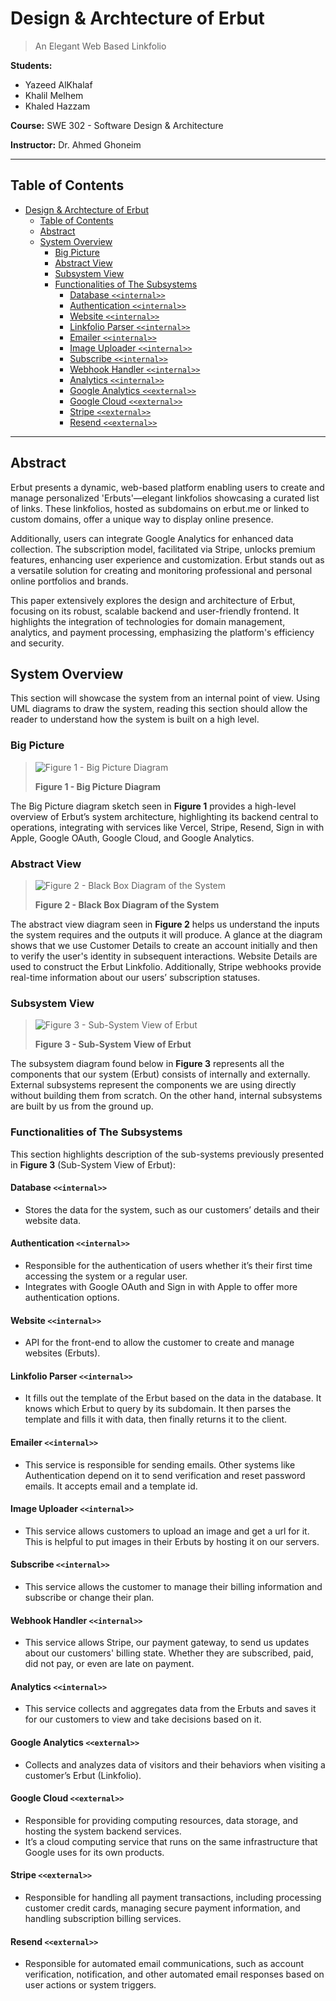 # Design & Archtecture of Erbut

> An Elegant Web Based Linkfolio

**Students:**

- Yazeed AlKhalaf
- Khalil Melhem
- Khaled Hazzam

**Course:** SWE 302 - Software Design & Architecture

**Instructor:** Dr. Ahmed Ghoneim

---

## Table of Contents

- [Design \& Archtecture of Erbut](#design--archtecture-of-erbut)
  - [Table of Contents](#table-of-contents)
  - [Abstract](#abstract)
  - [System Overview](#system-overview)
    - [Big Picture](#big-picture)
    - [Abstract View](#abstract-view)
    - [Subsystem View](#subsystem-view)
    - [Functionalities of The Subsystems](#functionalities-of-the-subsystems)
      - [Database `<<internal>>`](#database-internal)
      - [Authentication `<<internal>>`](#authentication-internal)
      - [Website `<<internal>>`](#website-internal)
      - [Linkfolio Parser `<<internal>>`](#linkfolio-parser-internal)
      - [Emailer `<<internal>>`](#emailer-internal)
      - [Image Uploader `<<internal>>`](#image-uploader-internal)
      - [Subscribe `<<internal>>`](#subscribe-internal)
      - [Webhook Handler `<<internal>>`](#webhook-handler-internal)
      - [Analytics `<<internal>>`](#analytics-internal)
      - [Google Analytics `<<external>>`](#google-analytics-external)
      - [Google Cloud `<<external>>`](#google-cloud-external)
      - [Stripe `<<external>>`](#stripe-external)
      - [Resend `<<external>>`](#resend-external)

---

## Abstract

Erbut presents a dynamic, web-based platform enabling users to create and manage personalized 'Erbuts'—elegant linkfolios showcasing a curated list of links. These linkfolios, hosted as subdomains on erbut.me or linked to custom domains, offer a unique way to display online presence.

Additionally, users can integrate Google Analytics for enhanced data collection. The subscription model, facilitated via Stripe, unlocks premium features, enhancing user experience and customization. Erbut stands out as a versatile solution for creating and monitoring professional and personal online portfolios and brands.

This paper extensively explores the design and architecture of Erbut, focusing on its robust, scalable backend and user-friendly frontend. It highlights the integration of technologies for domain management, analytics, and payment processing, emphasizing the platform's efficiency and security.

## System Overview

This section will showcase the system from an internal point of view. Using UML diagrams to draw the system, reading this section should allow the reader to understand how the system is built on a high level.

### Big Picture

> ![Figure 1 - Big Picture Diagram][figure1]
>
> **Figure 1 - Big Picture Diagram**

The Big Picture diagram sketch seen in **Figure 1** provides a high-level overview of Erbut’s system architecture, highlighting its backend central to operations, integrating with services like Vercel, Stripe, Resend, Sign in with Apple, Google OAuth, Google Cloud, and Google Analytics.

### Abstract View

> ![Figure 2 - Black Box Diagram of the System][figure2]
>
> **Figure 2 - Black Box Diagram of the System**

The abstract view diagram seen in **Figure 2** helps us understand the inputs the system requires and the outputs it will produce. A glance at the diagram shows that we use Customer Details to create an account initially and then to verify the user's identity in subsequent interactions. Website Details are used to construct the Erbut Linkfolio. Additionally, Stripe webhooks provide real-time information about our users’ subscription statuses.

### Subsystem View

> ![Figure 3 - Sub-System View of Erbut][figure3]
>
> **Figure 3 - Sub-System View of Erbut**

The subsystem diagram found below in **Figure 3** represents all the components that our system (Erbut) consists of internally and externally. External subsystems represent the components we are using directly without building them from scratch. On the other hand, internal subsystems are built by us from the ground up.

### Functionalities of The Subsystems

This section highlights description of the sub-systems previously presented in **Figure 3** (Sub-System View of Erbut):

#### Database `<<internal>>`

- Stores the data for the system, such as our customers’ details and their website data.

#### Authentication `<<internal>>`

- Responsible for the authentication of users whether it’s their first time accessing the system or a regular user.
- Integrates with Google OAuth and Sign in with Apple to offer more authentication options.

#### Website `<<internal>>`

- API for the front-end to allow the customer to create and manage websites (Erbuts).

#### Linkfolio Parser `<<internal>>`

- It fills out the template of the Erbut based on the data in the database. It knows which Erbut to query by its subdomain. It then parses the template and fills it with data, then finally returns it to the client.

#### Emailer `<<internal>>`

- This service is responsible for sending emails. Other systems like Authentication depend on it to send verification and reset password emails. It accepts email and a template id.

#### Image Uploader `<<internal>>`

- This service allows customers to upload an image and get a url for it. This is helpful to put images in their Erbuts by hosting it on our servers.

#### Subscribe `<<internal>>`

- This service allows the customer to manage their billing information and subscribe or change their plan.

#### Webhook Handler `<<internal>>`

- This service allows Stripe, our payment gateway, to send us updates about our customers' billing state. Whether they are subscribed, paid, did not pay, or even are late on payment.

#### Analytics `<<internal>>`

- This service collects and aggregates data from the Erbuts and saves it for our customers to view and take decisions based on it.

#### Google Analytics `<<external>>`

- Collects and analyzes data of visitors and their behaviors when visiting a customer’s Erbut (Linkfolio).

#### Google Cloud `<<external>>`

- Responsible for providing computing resources, data storage, and hosting the system backend services.
- It’s a cloud computing service that runs on the same infrastructure that Google uses for its own products.

#### Stripe `<<external>>`

- Responsible for handling all payment transactions, including processing customer credit cards, managing secure payment information, and handling subscription billing services.

#### Resend `<<external>>`

- Responsible for automated email communications, such as account verification, notification, and other automated email responses based on user actions or system triggers.

[figure1]: ./project-images/erbut-big-picture.png
[figure2]: ./project-images/erbut-abstract-view.png
[figure3]: ./project-images/erbut-package-diagram.png
